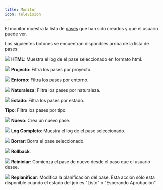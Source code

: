 ```yaml
---
title: Monitor
icon: television
---
```


El monitor muestra la lista de [pases](concepts/job) que han sido creados y que el usuario puede ver.

Los siguientes botones se encuentran disponibles arriba de la lista de pases:

<img src="/static/images/icons/html.svg" /> **HTML**: Muestra el log de el pase seleccionado en formato html.

<img src="/static/images/icons/project.svg" /> **Projecto**: Filtra los pases por proyecto.

<img src="/static/images/icons/baseline.svg" /> **Entorno**: Filtra los pases por entorno.

<img src="/static/images/icons/nature.svg" /> **Naturaleza**: Filtra los pases por naturaleza.

<img src="/static/images/icons/state.svg" /> **Estado**: Filtra los pases por estado.

**Tipo**: Filtra los pases por tipo.

<img src="/static/images/icons/job.svg" /> **Nuevo**: Crea un nuevo pase.

<img src="/static/images/icons/moredata.svg" /> **Log Completo**: Muestra el log de el pase seleccionado.

<img src="/static/images/icons/delete.svg" /> **Borrar**: Borra el pase seleccionado.

<img src="/static/images/icons/left.svg" /> **Rollback**.

<img src="/static/images/icons/restart.svg" /> **Reiniciar**: Comienza el pase de nuevo desde el paso que el usuario desee.

<img src="/static/images/icons/datefield.svg"  /> **Replanificar**: Modifica la planificación del pase. Esta acción sólo esta disponible cuando el estado del
job es "Listo" o "Esperando Aprobación"
